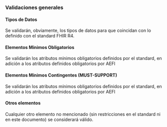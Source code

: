 ### Validaciones generales
#### Tipos de Datos
Se validarán, obviamente, los tipos de datos para que coincidan con lo definido con el standard FHIR R4.
#### Elementos Mínimos Obligatorios
Se validarán los atributos mínimos obligatorios definidos por el standard, en adición a los atributos definidos obligatorios por AEFI

#### Elementos Mínimos Contingentes (MUST-SUPPORT)
Se validarán los atributos mínimos obligatorios definidos por el standard, en adición a los atributos definidos obligatorios por AEFI
#### Otros elementos
Cualquier otro elemento no mencionado (sin restricciones en el standard ni en este documento) se considerará válido. 

